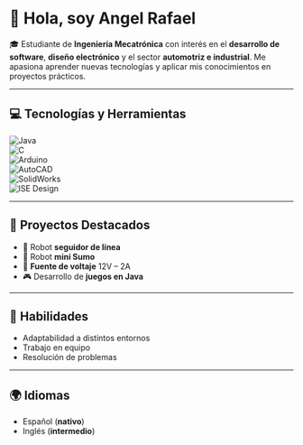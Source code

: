 # 👋 Hola, soy Angel Rafael  

🎓 Estudiante de **Ingeniería Mecatrónica** con interés en el **desarrollo de software**, **diseño electrónico** y el sector **automotriz e industrial**. Me apasiona aprender nuevas tecnologías y aplicar mis conocimientos en proyectos prácticos.  

---

## 💻 Tecnologías y Herramientas  

![Java](https://img.shields.io/badge/Java-ED8B00?style=for-the-badge&logo=openjdk&logoColor=white)  
![C](https://img.shields.io/badge/C-00599C?style=for-the-badge&logo=c&logoColor=white)  
![Arduino](https://img.shields.io/badge/Arduino-00979D?style=for-the-badge&logo=arduino&logoColor=white)  
![AutoCAD](https://img.shields.io/badge/AutoCAD-E51050?style=for-the-badge&logo=autodesk&logoColor=white)  
![SolidWorks](https://img.shields.io/badge/SolidWorks-FF0000?style=for-the-badge&logo=dassaultsystemes&logoColor=white)  
![ISE Design](https://img.shields.io/badge/ISE%20Design-007ACC?style=for-the-badge&logo=xilinx&logoColor=white)  

---

## 🚀 Proyectos Destacados  
- 🤖 Robot **seguidor de línea**  
- 🤖 Robot **mini Sumo**  
- 🔌 **Fuente de voltaje** 12V – 2A  
- 🎮 Desarrollo de **juegos en Java**  

---

## 🌟 Habilidades  
- Adaptabilidad a distintos entornos  
- Trabajo en equipo  
- Resolución de problemas  

---

## 🌍 Idiomas  
- Español (**nativo**)  
- Inglés (**intermedio**)  
